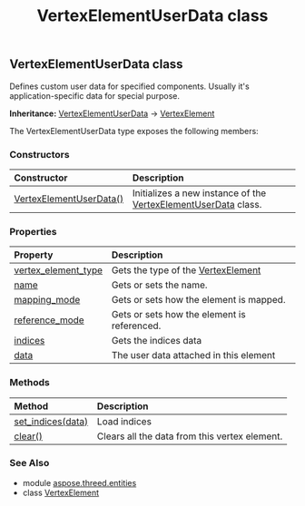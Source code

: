 ﻿---
title: VertexElementUserData class
second_title: Aspose.3D for Python via .NET API References
description: 
type: docs
weight: 530
url: /python-net/aspose.threed.entities/vertexelementuserdata/
is_root: false
---

## VertexElementUserData class

Defines custom user data for specified components.
Usually it's application-specific data for special purpose.



**Inheritance:** [VertexElementUserData](/3d/python-net/aspose.threed.entities/vertexelementuserdata) → 
[VertexElement](/3d/python-net/aspose.threed.entities/vertexelement)



The VertexElementUserData type exposes the following members:

### Constructors
| Constructor | Description |
| :- | :- |
| [VertexElementUserData()](/3d/python-net/aspose.threed.entities/vertexelementuserdata/__init__/#) | Initializes a new instance of the [VertexElementUserData](/3d/python-net/aspose.threed.entities/vertexelementuserdata) class. |


### Properties
| Property | Description |
| :- | :- |
| [vertex_element_type](/3d/python-net/aspose.threed.entities/vertexelementuserdata/vertex_element_type) | Gets the type of the [VertexElement](/3d/python-net/aspose.threed.entities/vertexelement) |
| [name](/3d/python-net/aspose.threed.entities/vertexelementuserdata/name) | Gets or sets the name. |
| [mapping_mode](/3d/python-net/aspose.threed.entities/vertexelementuserdata/mapping_mode) | Gets or sets how the element is mapped. |
| [reference_mode](/3d/python-net/aspose.threed.entities/vertexelementuserdata/reference_mode) | Gets or sets how the element is referenced. |
| [indices](/3d/python-net/aspose.threed.entities/vertexelementuserdata/indices) | Gets the indices data |
| [data](/3d/python-net/aspose.threed.entities/vertexelementuserdata/data) | The user data attached in this element |


### Methods
| Method | Description |
| :- | :- |
| [set_indices(data)](/3d/python-net/aspose.threed.entities/vertexelementuserdata/set_indices/#list) | Load indices |
| [clear()](/3d/python-net/aspose.threed.entities/vertexelementuserdata/clear/#) | Clears all the data from this vertex element. |


### See Also

* module [aspose.threed.entities](../)
* class [VertexElement](/3d/python-net/aspose.threed.entities/vertexelement)
